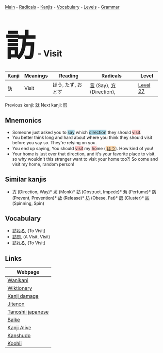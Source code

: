 <style> bigfont {font-size: 100px}</style>
[Main](../README.md) -
[Radicals](../radicals.md) -
[Kanjis](../kanjis.md) -
[Vocabulary](../vocabulary.md) -
[Levels](../levels.md) -
[Grammar](../grammar.md)
# <bigfont> 訪</bigfont> - Visit 

| Kanji | Meanings | Reading | Radicals | Level |
| --- | --- | --- | --- | --- |
| 訪 | Visit | ほう, たず, おとず | [言](../radicals/言.md) (Say), [方](../radicals/方.md) (Direction),  | [Level 27](../levels/wk_level27.md) |

Previous kanji: [就](就.md) Next kanji: [怒](怒.md) 

## Mnemonics
 * Someone just asked you to <span style="background-color:#ADD8E6"> say</span> which <span style="background-color:#ADD8E6"> direction</span> they should <span style="background-color:#ffcccb"> visit</span>.
* You better think long and hard about where you think they should visit before you say so. They're relying on you.
* You end up saying, You should <span style="background-color:#ffcccb"> visit</span> my <span style="background-color:#ffcccb"> ho</span>me (<span style="background-color:#fed8b1"> [ほう](https://jisho.org/search/ほう)</span>). How kind of you!
* Your home is just over that direction, and it's your favorite place to visit, so why wouldn't this stranger want to visit your home too?! So come and visit my home, random person!


## Similar kanjis
 * [方](方.md) (Direction, Way)* [坊](坊.md) (Monk)* [妨](妨.md) (Obstruct, Impede)* [芳](芳.md) (Perfume)* [防](防.md) (Prevent, Prevention)* [放](放.md) (Release)* [肪](肪.md) (Obese, Fat)* [房](房.md) (Cluster)* [紡](紡.md) (Spinning, Spin)


## Vocabulary
 * [訪ねる](../vocabulary/訪.md), (To Visit)
* [訪問](../vocabulary/訪.md), (A Visit, Visit)
* [訪れる](../vocabulary/訪.md), (To Visit)



## Links 

| Webpage |
| --- |
| [Wanikani          ](https://www.wanikani.com/kanji/訪) |
| [Wiktionary        ](https://en.wiktionary.org/wiki/訪) |
| [Kanji damage      ](http://www.kanjidamage.com/kanji/search?utf8=✓&q=訪) |
| [Jitenon           ](https://jitenon.com/kanji/訪) |
| [Tanoshii japanese ](https://www.tanoshiijapanese.com/dictionary/kanji.cfm?k=訪) |
| [Baike             ](https://baike.baidu.com/item/訪) |
| [Kanji Alive       ](https://app.kanjialive.com/訪) |
| [Kanshudo          ](https://www.kanshudo.com/searchmn?q=訪) |
| [Koohii            ](https://kanji.koohii.com/study/kanji/訪) |

